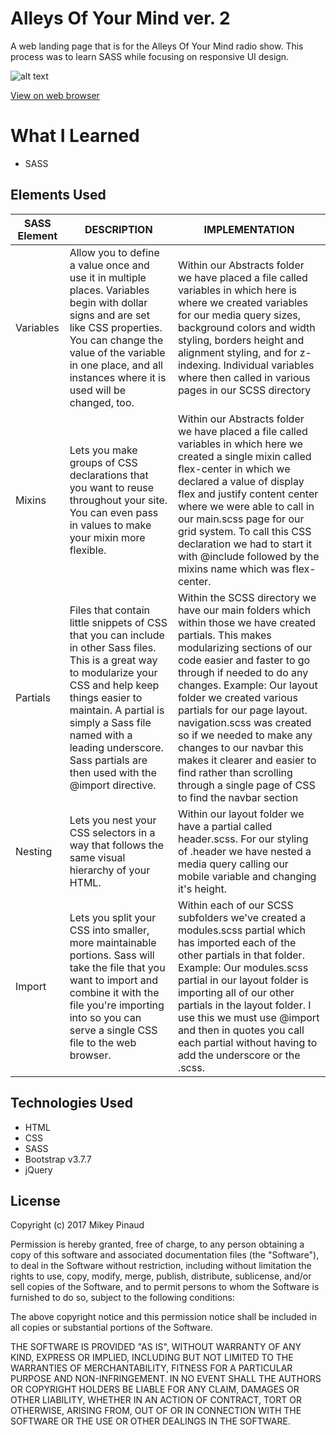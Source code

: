 # Alleys Of Your Mind ver. 2

A web landing page that is for the Alleys Of Your Mind radio show. This process was to learn SASS while focusing on responsive UI design.

![alt text](https://github.com/mpinaud/alleys-of-your-mind-version-2/blob/master/img/logo/aoym-logo.png)

[View on web browser](https://mpinaud.github.io/alleys-of-your-mind-version-2/)

# What I Learned

* SASS

## Elements Used

<table>
  <thead>
    <tr>
      <th>SASS Element</th>
      <th>DESCRIPTION</th>
      <th>IMPLEMENTATION</th>
    </tr>
  </thead>
  <tbody>
    <tr>
      <td>Variables</td>
      <td>Allow you to define a value once and use it in multiple places. Variables begin with dollar signs and are set like CSS properties. You can change the value of the variable in one place, and all instances where it is used will be changed, too.</td>
      <td>Within our Abstracts folder we have placed a file called variables in which here is where we created variables for our media query sizes, background colors and width styling, borders height and alignment styling, and for z-indexing. Individual variables where then called in various pages in our SCSS directory</td>
    </tr>
    <tr>
      <td>Mixins</td>
      <td>Lets you make groups of CSS declarations that you want to reuse throughout your site. You can even pass in values to make your mixin more flexible.</td>
      <td>Within our Abstracts folder we have placed a file called variables in which here we created a single mixin called flex-center in which we declared a value of display flex and justify content center where we were able to call in our main.scss page for our grid system. To call this CSS declaration we had to start it with @include followed by the mixins name which was flex-center.</td>
    </tr>
    <tr>
      <td>Partials</td>
      <td>Files that contain little snippets of CSS that you can include in other Sass files. This is a great way to modularize your CSS and help keep things easier to maintain. A partial is simply a Sass file named with a leading underscore. Sass partials are then used with the @import directive.</td>
      <td>Within the SCSS directory we have our main folders which within those we have created partials. This makes modularizing sections of our code easier and faster to go through if needed to do any changes. Example: Our layout folder we created various partials for our page layout. navigation.scss was created so if we needed to make any changes to our navbar this makes it clearer and easier to find rather than scrolling through a single page of CSS to find the navbar section</td>
    </tr>
    <tr>
      <td>Nesting</td>
      <td>Lets you nest your CSS selectors in a way that follows the same visual hierarchy of your HTML.</td>
      <td>Within our layout folder we have a partial called header.scss. For our styling of .header we have nested a media query calling our mobile variable and changing it's height.</td>
    </tr>
    <tr>
      <td>Import</td>
      <td>Lets you split your CSS into smaller, more maintainable portions. Sass will take the file that you want to import and combine it with the file you're importing into so you can serve a single CSS file to the web browser.</td>
      <td>Within each of our SCSS subfolders we've created a modules.scss partial which has imported each of the other partials in that folder. Example: Our modules.scss partial in our layout folder is importing all of our other partials in the layout folder. I use this we must use @import and then in quotes you call each partial without having to add the underscore or the .scss.</td>
    </tr>
  </tbody>
</table>

## Technologies Used

  * HTML
  * CSS
  * SASS
  * Bootstrap v3.7.7
  * jQuery

## License

Copyright (c) 2017 Mikey Pinaud

Permission is hereby granted, free of charge, to any person obtaining a copy
of this software and associated documentation files (the "Software"), to deal
in the Software without restriction, including without limitation the rights
to use, copy, modify, merge, publish, distribute, sublicense, and/or sell
copies of the Software, and to permit persons to whom the Software is
furnished to do so, subject to the following conditions:

The above copyright notice and this permission notice shall be included in all
copies or substantial portions of the Software.

THE SOFTWARE IS PROVIDED "AS IS", WITHOUT WARRANTY OF ANY KIND, EXPRESS OR
IMPLIED, INCLUDING BUT NOT LIMITED TO THE WARRANTIES OF MERCHANTABILITY,
FITNESS FOR A PARTICULAR PURPOSE AND NON-INFRINGEMENT. IN NO EVENT SHALL THE
AUTHORS OR COPYRIGHT HOLDERS BE LIABLE FOR ANY CLAIM, DAMAGES OR OTHER
LIABILITY, WHETHER IN AN ACTION OF CONTRACT, TORT OR OTHERWISE, ARISING FROM,
OUT OF OR IN CONNECTION WITH THE SOFTWARE OR THE USE OR OTHER DEALINGS IN THE
SOFTWARE.
